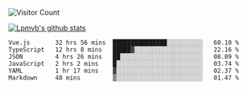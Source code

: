 ![Visitor Count](https://profile-counter.glitch.me/Lpmvb/count.svg)

[![Lpmvb's github stats](https://github-readme-stats.vercel.app/api?username=lpmvb&show_icons=true&title_color=fff&icon_color=79ff97&text_color=9f9f9f&bg_color=151515)](https://github.com/anuraghazra/github-readme-stats)

<!--
Here are some ideas to get you started:

- 🔭 I’m currently working on ...
- 🌱 I’m currently learning ...
- 👯 I’m looking to collaborate on ...
- 🤔 I’m looking for help with ...
- 💬 Ask me about ...
- 📫 How to reach me: ...
- 😄 Pronouns: ...
- ⚡ Fun fact: ...
-->

<!--START_SECTION:waka-->

```text
Vue.js       32 hrs 56 mins  ███████████████░░░░░░░░░░   60.10 %
TypeScript   12 hrs 8 mins   █████▓░░░░░░░░░░░░░░░░░░░   22.16 %
JSON         4 hrs 26 mins   ██░░░░░░░░░░░░░░░░░░░░░░░   08.09 %
JavaScript   2 hrs 2 mins    █░░░░░░░░░░░░░░░░░░░░░░░░   03.74 %
YAML         1 hr 17 mins    ▓░░░░░░░░░░░░░░░░░░░░░░░░   02.37 %
Markdown     48 mins         ▒░░░░░░░░░░░░░░░░░░░░░░░░   01.47 %
```

<!--END_SECTION:waka-->

